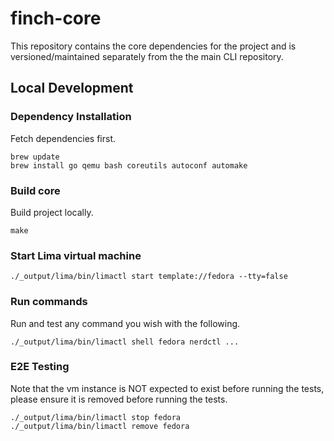 # finch-core

This repository contains the core dependencies for the project and is versioned/maintained separately from the the main CLI repository.

## Local Development

### Dependency Installation

Fetch dependencies first.

```
brew update
brew install go qemu bash coreutils autoconf automake
```

### Build core

Build project locally.

```
make
```

### Start Lima virtual machine

```
./_output/lima/bin/limactl start template://fedora --tty=false
```

### Run commands

Run and test any command you wish with the following.
```
./_output/lima/bin/limactl shell fedora nerdctl ...
```

### E2E Testing

Note that the vm instance is NOT expected to exist before running the tests, please ensure it is removed before running the tests.
```
./_output/lima/bin/limactl stop fedora
./_output/lima/bin/limactl remove fedora
```

